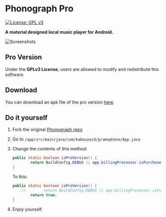 # Phonograph Pro
[![License: GPL v3](https://img.shields.io/badge/License-GPL%20v3-blue.svg)](https://github.com/kabouzeid/Phonograph/blob/master/LICENSE.txt)

**A material designed local music player for Android.**

![Screenshots](./art/art.jpg?raw=true)

## Pro Version
Under the **GPLv3 License**, users are allowed to modify and redistribute this software.

## Download
You can download an apk file of the pro version [here](https://github.com/RebornQ/Phonograph/releases).

## Do it yourself
1. Fork the original [Phonograph repo](https://github.com/kabouzeid/Phonograph)
2. Go to `/app/src/main/java/com/kabouzeid/gramophone/App.java`
3. Change the contents of this method:
    
    ```java
    public static boolean isProVersion() {
            return BuildConfig.DEBUG || app.billingProcessor.isPurchased(PRO_VERSION_PRODUCT_ID);
    }
    ```
        
    To this: 
    
    ```java
    public static boolean isProVersion() {
        //        return BuildConfig.DEBUG || app.billingProcessor.isPurchased(PRO_VERSION_PRODUCT_ID);
            return true;
    }
    ```
    
4. Enjoy yourself.
